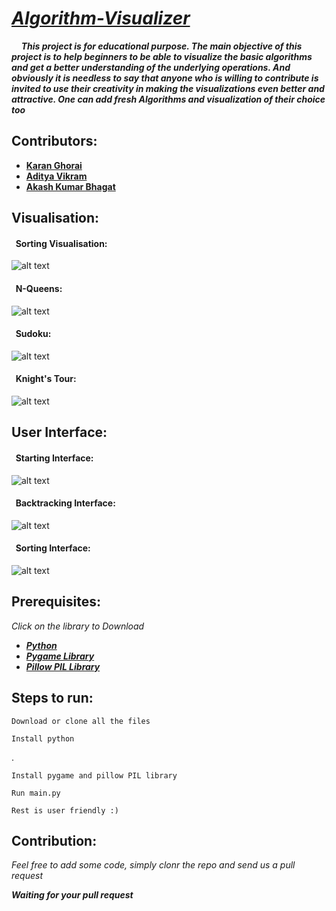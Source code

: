 # [*Algorithm-Visualizer*](https://github.com/karan236/Algorithm-Visualizer)
&nbsp;&nbsp;&nbsp;&nbsp;*__This project is for educational purpose. The main objective of this project is to help beginners to be able to visualize the basic algorithms and get a better understanding of the underlying operations. And obviously it is needless to say that anyone who is willing to contribute is invited to use their creativity in making the visualizations even better and attractive. One can add fresh Algorithms and visualization of their choice too__*


## Contributors:

* [__Karan Ghorai__](https://github.com/karan236)
* [__Aditya Vikram__](https://github.com/avikram553)
* [__Akash Kumar Bhagat__](https://github.com/charlie219)

## Visualisation:


#### &nbsp;&nbsp;Sorting Visualisation:

![alt text](https://github.com/karan236/Algorithm-Visualizer/blob/aditya/Images/Visualizer.gif?raw=true)

#### &nbsp;&nbsp;N-Queens:

![alt text](https://github.com/karan236/Algorithm-Visualizer/blob/aditya/Images/N-Queens.gif?raw=true)

#### &nbsp;&nbsp;Sudoku:

![alt text](https://github.com/karan236/Algorithm-Visualizer/blob/aditya/Images/SUDOKU.gif?raw=true)

#### &nbsp;&nbsp;Knight's Tour:

![alt text](https://github.com/karan236/Algorithm-Visualizer/blob/aditya/Images/KNIGHT'STOUR.gif?raw=true)

## User Interface:
#### &nbsp;&nbsp;Starting Interface:

![alt text](https://github.com/karan236/Algorithm-Visualizer/blob/aditya/Images/FirstInterface.png?raw=true)

#### &nbsp;&nbsp;Backtracking Interface:

![alt text](https://github.com/karan236/Algorithm-Visualizer/blob/aditya/Images/BacktrackingInterface.png?raw=true)

#### &nbsp;&nbsp;Sorting Interface:

![alt text](https://github.com/karan236/Algorithm-Visualizer/blob/aditya/Images/SortingInterface.png?raw=true)

## Prerequisites:
 *Click on the library to Download*
* [*__Python__*](https://www.python.org/downloads/)
* [*__Pygame Library__*](https://www.pygame.org/wiki/GettingStarted#Further%20information%20on%20installation)
* [*__Pillow PIL Library__*](https://pillow.readthedocs.io/en/stable/installation.html)

## Steps to run:
```
Download or clone all the files
```

```
Install python
```
.

``` 
Install pygame and pillow PIL library
```

``` 
Run main.py
```

``` 
Rest is user friendly :)
```


## Contribution:
*Feel free to add some code, simply clonr the repo and send us a pull request*



*__Waiting for your pull request__*

